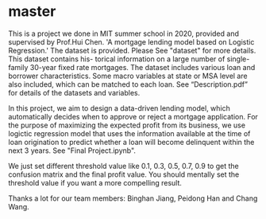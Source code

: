 # master
This is a project we done in MIT summer school in 2020, provided and supervised by Prof.Hui Chen.
'A mortgage lending model based on Logistic Regression.'
The dataset is provided. Please See "dataset" for more details.
This dataset contains his- torical information on a large number of single-family 30-year fixed rate mortgages. The dataset includes various loan and borrower characteristics. Some macro variables at state or MSA level are also included, which can be matched to each loan. See “Description.pdf” for details of the datasets and variables.

In this project, we aim to design a data-driven lending model, which automatically decides when to approve or reject a mortgage application.
For the purpose of maximizing the expected profit from its business, we use logictic regression model that uses the information available at the time of loan origination to predict whether a loan will become delinquent within the next 3 years.
See "Final Project.ipynb".

We just set different threshold value like 0.1, 0.3, 0.5, 0.7, 0.9 to get the confusion matrix and the final profit value.
You should mentally set the threshold value if you want a more compelling result.

Thanks a lot for our team members: Binghan Jiang, Peidong Han and Chang Wang.

